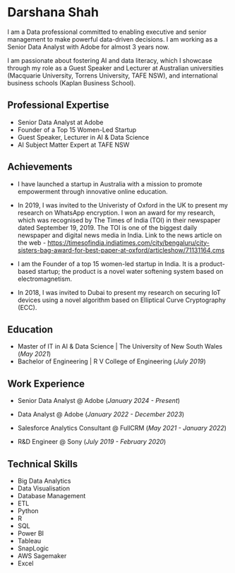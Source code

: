 # Darshana Shah

I am a Data professional committed to enabling executive and senior management to make powerful data-driven decisions. I am working as a Senior Data Analyst with Adobe for almost 3 years now. 

I am passionate about fostering AI and data literacy, which I showcase through my role as a Guest Speaker and Lecturer at Australian universities (Macquarie University, Torrens University, TAFE NSW), and international business schools (Kaplan Business School). 

## Professional Expertise
- Senior Data Analyst at Adobe
- Founder of a Top 15 Women-Led Startup
- Guest Speaker, Lecturer in AI & Data Science
- AI Subject Matter Expert at TAFE NSW

## Achievements
- I have launched a startup in Australia with a mission to promote empowerment through innovative online education.

- In 2019, I was invited to the Univeristy of Oxford in the UK to present my research on WhatsApp encryption. I won an award for my research, which was recognised by The Times of India (TOI) in their newspaper dated September 19, 2019. The TOI is one of the biggest daily newspaper and digital news media in India. Link to the news article on the web - https://timesofindia.indiatimes.com/city/bengaluru/city-sisters-bag-award-for-best-paper-at-oxford/articleshow/71131164.cms
  
- I am the Founder of a top 15 women-led startup in India. It is a product-based startup; the product is a novel water softening system based on electromagnetism.
  
- In 2018, I was invited to Dubai to present my research on securing IoT devices using a novel algorithm based on Elliptical Curve Cryptography (ECC).

## Education
- Master of IT in AI & Data Science | The University of New South Wales (_May 2021_)
- Bachelor of Engineering | R V College of Engineering (_July 2019_)

## Work Experience

- Senior Data Analyst @ Adobe 
(_January 2024 - Present_)

- Data Analyst @ Adobe 
(_January 2022 - December 2023_)

- Salesforce Analytics Consultant @ FullCRM 
(_May 2021 - January 2022_)

- R&D Engineer @ Sony 
(_July 2019 - February 2020_)

## Technical Skills
- Big Data Analytics
- Data Visualisation
- Database Management
- ETL
- Python
- R
- SQL
- Power BI
- Tableau
- SnapLogic
- AWS Sagemaker
- Excel

